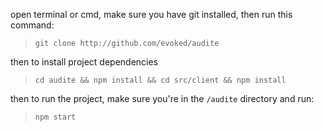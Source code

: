 open terminal or cmd, make sure you have git installed, then run this command:
> `git clone http://github.com/evoked/audite`

then to install project dependencies

> `cd audite && npm install && cd src/client && npm install`

then to run the project, make sure you're in the `/audite` directory and run:

> `npm start`
